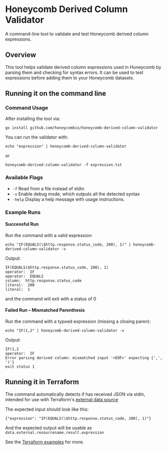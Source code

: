 # Honeycomb Derived Column Validator

A command-line tool to validate and test Honeycomb derived column expressions.

## Overview

This tool helps validate derived column expressions used in Honeycomb by parsing them and checking for syntax errors. It can be used to test expressions before adding them to your Honeycomb datasets.

## Running it on the command line

### Command Usage

After installing the tool via:

    go install github.com/honeycombio/honeycomb-derived-column-validator

You can run the validator with:

    echo "expression" | honeycomb-derived-column-validator

  or

    honeycomb-derived-column-validator -f expression.txt

### Available Flags

- `-f`        Read from a file instead of stdin
- `-v`        Enable debug mode, which outputs all the detected syntax
- `-help`     Display a help message with usage instructions.

### Example Runs

#### Successful Run

Run the command with a valid expression:

    echo "IF(EQUALS(\$http.response.status_code, 200), 1)" | honeycomb-derived-column-validator -v

Output:

    IF(EQUALS($http.response.status_code, 200), 1)
    operator:  IF
    operator:  EQUALS
    column:  http.response.status_code
    literal:  200
    literal:  1

and the command will exit with a status of 0

#### Failed Run – Mismatched Parenthesis

Run the command with a typoed expression (missing a closing paren):

    echo "IF(1,2" | honeycomb-derived-column-validator -v

Output:

    IF(1,2
    operator:  IF
    Error parsing derived column: mismatched input '<EOF>' expecting {',', ')'}
    exit status 1


## Running it in Terraform

The command automatically detects if has received JSON via stdin, intended for use with Terraform's [external data source](https://registry.terraform.io/providers/hashicorp/external/latest/docs/data-sources/external)

The expected input should look like this:

    {"expression": "IF(EQUALS(\$http.response.status_code, 200), 1)"}

And the expected output will be usable as `data.external.resourcename.result.expression`

See the [Terraform examples](examples/terraform/external_data) for more.
